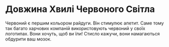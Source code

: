 # Довжина Хвилі Червоного Світла

Червоний є першим кольором райдуги. Він стимулює апетит. Саме тому так багато
харчових компаній використовують червоний у своїх логотипах. Вони хочуть, щоб ви
їли! Стисло кажучи, вони намагаються обдурити ваш мозок.
